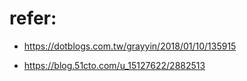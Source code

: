 # refer:
<!-- 關於 linux vm.swappiness -->
<!-- 
1. 越少越好
2. 修改當下，及重啟限制
-->
- https://dotblogs.com.tw/grayyin/2018/01/10/135915

<!-- 詳細圖文版，安裝 mysql -->
- https://blog.51cto.com/u_15127622/2882513
